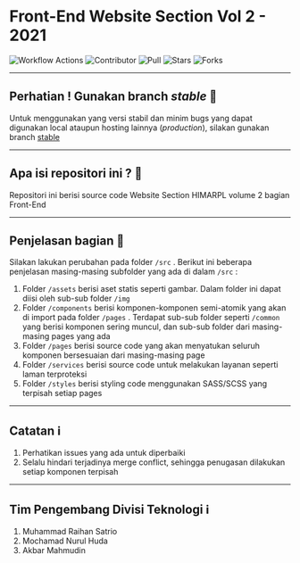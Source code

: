 # Front-End Website Section Vol 2 - 2021

![Workflow Actions](https://github.com/satrio-pamungkas/front-end-section-react/actions/workflows/build-deploy.yml/badge.svg)
![Contributor](https://img.shields.io/github/contributors/satrio-pamungkas/front-end-section-react?color=blue)
![Pull](https://img.shields.io/bitbucket/pr-raw/satrio-pamungkas/front-end-section-react0?color=blue)
![Stars](https://img.shields.io/packagist/stars/satrio-pamungkas/front-end-section-react?color=blue)
![Forks](https://img.shields.io/github/forks/satrio-pamungkas/front-end-section-react?style=flat-square)

---

## Perhatian ! Gunakan branch *stable* :speech_balloon: 
Untuk menggunakan yang versi stabil dan minim bugs yang dapat digunakan local ataupun hosting lainnya (*production*), silakan gunakan branch [stable](https://github.com/satrio-pamungkas/front-end-section-react/tree/stable)

---

## Apa isi repositori ini ? :speech_balloon: 
Repositori ini berisi source code Website Section HIMARPL volume 2 bagian Front-End

---

## Penjelasan bagian :speech_balloon:
Silakan lakukan perubahan pada folder `/src` . Berikut ini beberapa penjelasan masing-masing subfolder yang ada di dalam `/src` :
1. Folder `/assets` berisi aset statis seperti gambar. Dalam folder ini dapat diisi oleh sub-sub folder `/img`
2. Folder `/components` berisi komponen-komponen semi-atomik yang akan di import pada folder `/pages` . Terdapat sub-sub folder seperti `/common` yang berisi komponen sering muncul, dan sub-sub folder dari masing-masing pages yang ada
3. Folder `/pages` berisi source code yang akan menyatukan seluruh komponen bersesuaian dari masing-masing page
4. Folder `/services` berisi source code untuk melakukan layanan seperti laman terproteksi
5. Folder `/styles` berisi styling code menggunakan SASS/SCSS yang terpisah setiap pages 

---

## Catatan :information_source:
1. Perhatikan issues yang ada untuk diperbaiki
2. Selalu hindari terjadinya merge conflict, sehingga penugasan dilakukan setiap komponen terpisah

---

## Tim Pengembang Divisi Teknologi :information_source:
1. Muhammad Raihan Satrio
2. Mochamad Nurul Huda
3. Akbar Mahmudin